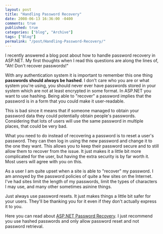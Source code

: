 ```yaml
---
layout: post
title: "Handling Password Recovery"
date: 2008-06-13 16:36:00 -0400
comments: true
published: true
categories: ["blog", "Archive"]
tags: ["Blog"]
permalink: "/post/Handling-Password-Recovery/"
---
```

<!-- more -->



<p>I recently answered a blog post about how to handle password recovery in ASP.NET. My first thoughts when I read this questions are along the lines of, "Ah! Don't recover passwords!"</p>
<p>With any authentication system it is important to remember this one thing <strong>passwords should always be hashed</strong>. I don't care who you are or what system you're using, you should never ever have passwords stored in your system which are not at least encrypted in some format. In ASP.NET you want to use hashing. Being able to "recover" a password implies that the password is in a form that you could make it user-readable.</p>
<p>This is bad since it means that if someone managed to obtain your password data they could potentially obtain people's passwords. Considering that lots of users will use the same password in multiple places, that could be very bad.</p>
<p>What you need to do instead of recovering a password is to reset a user's password. They can then log in using the new password and change it to the one they want. This allows you to keep their password secure and to still allow them to recover from the issue. It just makes it a little bit more complicated for the user, but having the extra security is by far worth it. Most users will agree with you on this.</p>
<p>As a user I am quite upset when a site is able to "recover" my password. I am annoyed by the password policies of quite a few sites on the Internet. I've had sites limit the length of my passwords, limit the types of characters I may use, and many other sometimes asinine things.</p>
<p>Just always use password resets. It just makes things a little bit safer for your users. They'll be thanking you for it even if they don't actually express it to you.</p>
<p>Here you can read about <a href="http://quickstarts.asp.net/QuickStartv20/aspnet/doc/ctrlref/login/passwordrecovery.aspx" target="_blank">ASP.NET Password Recovery</a>. I just recommend you use hashed passwords and only allow password reset and not password retrieval.</p>
